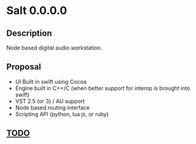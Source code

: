 # Salt 0.0.0.0

## Description

Node based digital audio workstation.

## Proposal

* UI Built in swift using Cocoa
* Engine built in C++/C (when better support for interop is brought into swift)
* VST 2.5 (or 3) / AU support
* Node based routing interface
* Scripting API (python, lua js, or ruby)


## [TODO](https://huboard.com/eviathan/Salt/)
